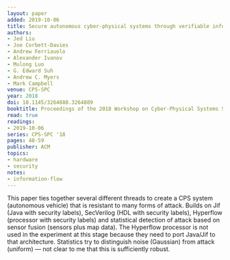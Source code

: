 ```yaml
---
layout: paper
added: 2019-10-06
title: Secure autonomous cyber-physical systems through verifiable information flow control
authors:
- Jed Liu
- Joe Corbett-Davies
- Andrew Ferriauolo
- Alexander Ivanov
- Mulong Luo
- G. Edward Suh
- Andrew C. Myers
- Mark Campbell
venue: CPS-SPC
year: 2018
doi: 10.1145/3264888.3264889
booktitle: Proceedings of the 2018 Workshop on Cyber-Physical Systems Security and Privacy,
read: true
readings:
- 2019-10-06
series: CPS-SPC '18
pages: 48-59
publisher: ACM
topics:
- hardware
- security
notes:
- information-flow
---
```


This paper ties together several different threads to create a CPS system (autonomous vehicle) that is resistant to many forms of attack.
Builds on Jif (Java with security labels), SecVerilog (HDL with security labels), Hyperflow (processor with security labels) and statistical detection of attack based on sensor fusion (sensors plus map data).
The Hyperflow processor is not used in the experiment at this stage because they need to port Java/Jif to that architecture.
Statistics try to distinguish noise (Gaussian) from attack (uniform) — not clear to me that this is sufficiently robust.

